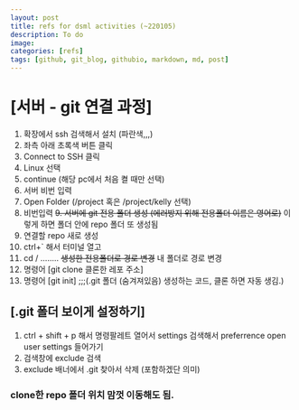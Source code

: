 ```yaml
---
layout: post
title: refs for dsml activities (~220105)
description: To do
image:
categories: [refs]
tags: [github, git_blog, githubio, markdown, md, post]
---
```


# [서버 - git 연결 과정]
1. 확장에서 ssh 검색해서 설치 (파란색,,,)
2. 좌측 아래 초록색 버튼 클릭
3. Connect to SSH 클릭
4. Linux 선택
5. continue (해당 pc에서 처음 켤 때만 선택)
6. 서버 비번 입력
7. Open Folder (/project 혹은 /project/kelly 선택)
8. 비번입력
~~9. 서버에 git 전용 폴더 생성 (에러방지 위해 전용폴더 이름은 영어로)~~ 이렇게 하면 폴더 안에 repo 폴더 또 생성됨
10. 연결할 repo 새로 생성
11. ctrl+` 해서 터미널 열고 
12. cd / ........ ~~생성한 전용폴더로 경로 변경~~ 내 폴더로 경로 변경
13. 명령어 [git clone 클론한 레포 주소]
14. 명령어 [git init] ;;;(.git 폴더 (숨겨져있음) 생성하는 코드, 클론 하면 자동 생김.)

## [.git 폴더 보이게 설정하기] <br>
1. ctrl + shift + p 해서 명령팔레트 열어서 settings 검색해서 preferrence open user settings 들어가기
2. 검색창에 exclude 검색
3. exclude 배너에서 .git 찾아서 삭제 (포함하겠단 의미)

### clone한 repo 폴더 위치 맘껏 이동해도 됨.